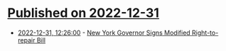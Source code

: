 # [Published on 2022-12-31](index.md)

* [2022-12-31, 12:26:00](https://soylentnews.org/article.pl?sid=22/12/30/1658229&from=rss) - [New York Governor Signs Modified Right-to-repair Bill](https://soylentnews.org/article.pl?sid=22/12/30/1658229&from=rss)
